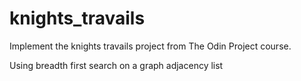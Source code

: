 # knights_travails

Implement the knights travails project from The Odin Project course.

Using breadth first search on a graph adjacency list
